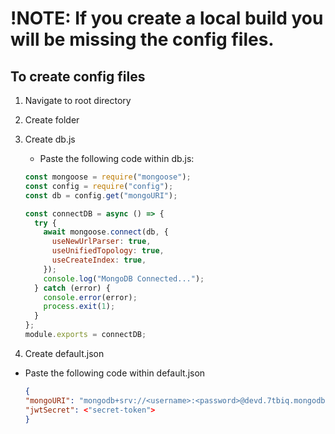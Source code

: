 # !NOTE: If you create a local build you will be missing the config files.

## To create config files

1.  Navigate to root directory
2.  Create folder <config>
3.  Create db.js

    - Paste the following code within db.js:

    ```javascript
    const mongoose = require("mongoose");
    const config = require("config");
    const db = config.get("mongoURI");

    const connectDB = async () => {
      try {
        await mongoose.connect(db, {
          useNewUrlParser: true,
          useUnifiedTopology: true,
          useCreateIndex: true,
        });
        console.log("MongoDB Connected...");
      } catch (error) {
        console.error(error);
        process.exit(1);
      }
    };
    module.exports = connectDB;
    ```

4.  Create default.json

- Paste the following code within default.json
  ```json
  {
  "mongoURI": "mongodb+srv://<username>:<password>@devd.7tbiq.mongodb.net/myFirstDatabase?retryWrites=true&w=majority",
  "jwtSecret": <"secret-token">
  }
  ```
